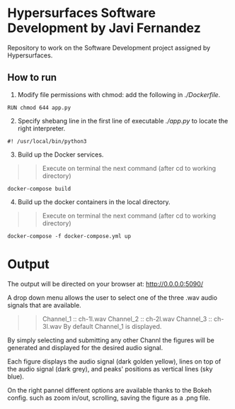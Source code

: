 # Hypersurfaces Software Development by Javi Fernandez
Repository to work on the Software Development project assigned by Hypersurfaces.

## How to run

1. Modify file permissions with chmod: add the following in *./Dockerfile*.
```
RUN chmod 644 app.py
```
2. Specify shebang line in the first line of executable *./app.py* to locate the right interpreter.
```
#! /usr/local/bin/python3
```
3. Build up the Docker services. 
>> Execute on terminal the next command (after cd to working directory)
```
docker-compose build
```
4. Build up the docker containers in the local directory. 
>> Execute on terminal the next command (after cd to working directory)
```
docker-compose -f docker-compose.yml up 
```
# Output
The output will be directed on your browser at: 
http://0.0.0.0:5090/

A drop down menu allows the user to select one of the three .wav audio signals that are available.

>> Channel_1 :: ch-1l.wav
>> Channel_2 :: ch-2l.wav
>> Channel_3 :: ch-3l.wav
By default Channel_1 is displayed. 

By simply selecting and submitting any other Channl the figures will be generated and displayed for the desired audio signal.

Each figure displays the audio signal (dark golden yellow), lines on top of the audio signal (dark grey), and peaks' positions as vertical lines (sky blue).

On the right pannel different options are available thanks to the Bokeh config. such as zoom in/out, scrolling, saving the figure as a .png file. 

